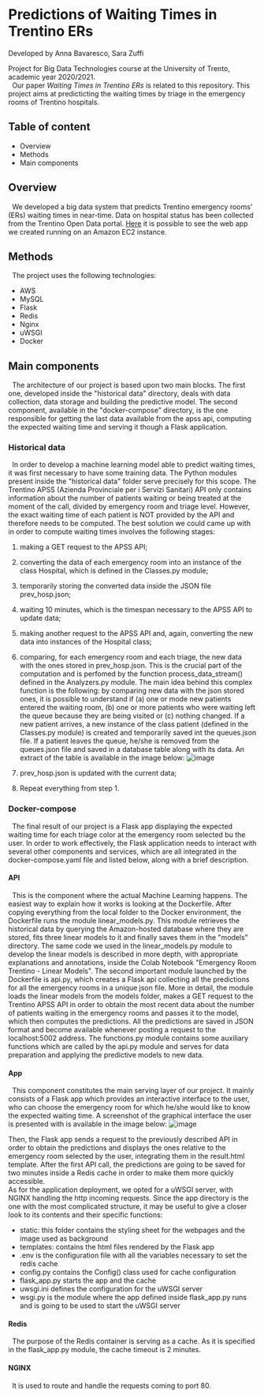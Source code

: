 # Predictions of Waiting Times in Trentino ERs
Developed by Anna Bavaresco, Sara Zuffi

Project for Big Data Technologies course at the University of Trento, academic year 2020/2021.
\
&nbsp;
Our paper *Waiting Times in Trentino ERs* is related to this repository.
This project aims at predicticting the waiting times by triage in the emergency rooms of Trentino hospitals.

## Table of content
* Overview
* Methods
* Main components

## Overview
&nbsp;
We developed a big data system that predicts Trentino emergency rooms' (ERs) waiting times in near-time. Data on hospital status has been collected from the Trentino Open Data portal.
[Here](http://ec2-35-177-232-103.eu-west-2.compute.amazonaws.com) it is possible to see the web app we created running on an Amazon EC2 instance.  

## Methods
&nbsp;
The project uses the following technologies:
* AWS
* MySQL
* Flask
* Redis
* Nginx
* uWSGI
* Docker

## Main components
&nbsp;
The architecture of our project is based upon two main blocks. The first one, developed inside the "historical data" directory, deals with data collection, data storage and building the predictive model. The second component, available in the "docker-compose" directory, is the one responsible for getting the last data available from the apss api, computing the expected waiting time and serving it though a Flask application. 

### Historical data
&nbsp;
In order to develop a machine learning model able to predict waiting times, it was first necessary to have some training data. The Python modules present inside the "historical data" folder serve precisely for this scope. 
The Trentino APSS (Azienda Provinciale per i Servizi Sanitari) API only contains information about the number of patients waiting or being treated at the moment of the call, divided by emergency room and triage level. However, the exact waiting time of each patient is NOT provided by the API and therefore needs to be computed. 
The best solution we could came up with in order to compute waiting times involves the following stages:
1. making a GET request to the APSS API;
2. converting the data of each emergency room into an instance of the class Hospital, which is defined in the Classes.py module;
3. temporarily storing the converted data inside the JSON file prev_hosp.json;
4. waiting 10 minutes, which is the timespan necessary to the APSS API to update data;
5. making another request to the APSS API and, again, converting the new data into instances of the Hospital class;
6. comparing, for each emergency room and each triage, the new data with the ones stored in prev_hosp.json. This is the crucial part of the computation and is perfomed by the function process_data_stream() defined in the Analyzers.py module. The main idea behind this complex function is the following: by comparing new data with the json stored ones, it is possible to understand if (a) one or mode new patients entered the waiting room, (b) one or more patients who were waiting left the queue because they are being visited or (c) nothing changed. If a new patient arrives, a new instance of the class patient (defined in the Classes.py module) is created and temporarily saved int the queues.json file. If a patient leaves the queue, he/she is removed from the queues.json file and saved in a database table along with its data. An extract of the table is available in the image below: ![image](https://user-images.githubusercontent.com/74197386/128709831-137c1b98-0865-4366-b752-ae0253507d42.png)


7. prev_hosp.json is updated with the current data;
8. Repeat everything from step 1.

### Docker-compose
&nbsp;
The final result of our project is a Flask app displaying the expected waiting time for each triage color at the emergency room selected bu the user. In order to work effectively, the Flask application needs to interact with several other components and services, which are all integrated in the docker-compose.yaml file and listed below, along with a brief description. 

#### API
&nbsp;
This is the component where the actual Machine Learning happens. The easiest way to explain how it works is looking at the Dockerfile. After copying everything from the local folder to the Docker environment, the Dockerfile runs the module linear_models.py. This module retrieves the historical data by querying the Amazon-hosted database where they are stored, fits three linear models to it and finally saves them in the "models" directory. The same code we used in the linear_models.py module to develop the linear models is described in more depth, with appropriate explanations and annotations, inside the Colab Notebook "Emergency Room Trentino - Linear Models".
The second important module launched by the Dockerfile is api.py, which creates a Flask api collecting all the predictions for all the emergency rooms in a unique json file. More in detail, the module loads the linear models from the models folder, makes a GET request to the Trentino APSS API in order to obtain the most recent data about the number of patients waiting in the emergency rooms and passes it to the model, which then computes the predictions. 
All the predictions are saved in JSON format and become available whenever posting a request to the localhost:5002 address. The functions.py module contains some auxiliary functions which are called by the api.py module and serves for data preparation and applying the predictive models to new data.   

#### App
&nbsp;
This component constitutes the main serving layer of our project. It mainly consists of a Flask app which provides an interactive interface to the user, who can choose the emergency room for which he/she would like to know the expected waiting time. A screenshot of the graphical interface the user is presented with is available in the image below:
![image](https://user-images.githubusercontent.com/74197386/128715677-8e980d76-0cc0-4d3f-a239-b8dbf12333a3.png)

Then, the Flask app sends a request to the previously described API in order to obtain the predictions and displays the ones relative to the emergency room selected by the user, integrating them in the result.html template. After the first API call, the predictions are going to be saved for two minutes inside a Redis cache in order to make them more quickly accessible.   
As for the application deployment, we opted for a uWSGI server, with NGINX handling the http incoming requests.
Since the app directory is the one with the most complicated structure, it may be useful to give a closer look to its contents and their specific functions:
* static: this folder contains the styling sheet for the webpages and the image used as background
* templates: contains the html files rendered by the Flask app
* .env is the configuration file with all the variables necessary to set the redis cache
* config.py contains the Config() class used for cache configuration
* flask_app.py starts the app and the cache 
* uwsgi.ini defines the configuration for the uWSGI server
* wsgi.py is the module where the app defined inside flask_app.py runs and is going to be used to start the uWSGI server 

#### Redis
&nbsp;
The purpose of the Redis container is serving as a cache. As it is specified in the flask_app.py module, the cache timeout is 2 minutes.

#### NGINX
&nbsp;
It is used to route and handle the requests coming to port 80. 
